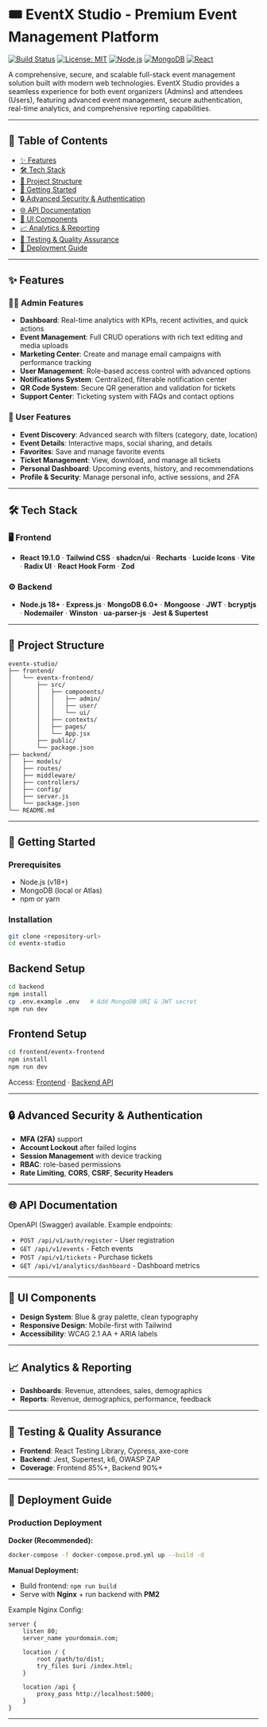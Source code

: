 # 🎟️ EventX Studio - Premium Event Management Platform

[![Build Status](https://img.shields.io/badge/build-passing-brightgreen)](https://github.com/mostafa-karam/eventx-studio/actions)
[![License: MIT](https://img.shields.io/badge/License-MIT-yellow.svg)](LICENSE)
[![Node.js](https://img.shields.io/badge/Node.js-18%2B-blue)](https://nodejs.org/)
[![MongoDB](https://img.shields.io/badge/MongoDB-6.0%2B-green)](https://www.mongodb.com/)
[![React](https://img.shields.io/badge/React-19.1.0-blue)](https://react.dev/)

A comprehensive, secure, and scalable full-stack event management solution built with modern web technologies. EventX Studio provides a seamless experience for both event organizers (Admins) and attendees (Users), featuring advanced event management, secure authentication, real-time analytics, and comprehensive reporting capabilities.

---

## 📑 Table of Contents

- [✨ Features](#-features)
- [🛠 Tech Stack](#-tech-stack)
- [📁 Project Structure](#-project-structure)
- [🚦 Getting Started](#-getting-started)
- [🔒 Advanced Security & Authentication](#-advanced-security--authentication)
- [🌐 API Documentation](#-api-documentation)
- [🎨 UI Components](#-ui-components)
- [📈 Analytics & Reporting](#-analytics--reporting)
- [🧪 Testing & Quality Assurance](#-testing--quality-assurance)
- [🚀 Deployment Guide](#-deployment-guide)

---

## ✨ Features

### 👨‍💼 Admin Features

- **Dashboard**: Real-time analytics with KPIs, recent activities, and quick actions
- **Event Management**: Full CRUD operations with rich text editing and media uploads
- **Marketing Center**: Create and manage email campaigns with performance tracking
- **User Management**: Role-based access control with advanced options
- **Notifications System**: Centralized, filterable notification center
- **QR Code System**: Secure QR generation and validation for tickets
- **Support Center**: Ticketing system with FAQs and contact options

### 👥 User Features

- **Event Discovery**: Advanced search with filters (category, date, location)
- **Event Details**: Interactive maps, social sharing, and details
- **Favorites**: Save and manage favorite events
- **Ticket Management**: View, download, and manage all tickets
- **Personal Dashboard**: Upcoming events, history, and recommendations
- **Profile & Security**: Manage personal info, active sessions, and 2FA

---

## 🛠 Tech Stack

### 🖥️ Frontend

- **React 19.1.0** · **Tailwind CSS** · **shadcn/ui** · **Recharts** · **Lucide Icons** · **Vite** · **Radix UI** · **React Hook Form** · **Zod**

### ⚙️ Backend

- **Node.js 18+** · **Express.js** · **MongoDB 6.0+** · **Mongoose** · **JWT** · **bcryptjs** · **Nodemailer** · **Winston** · **ua-parser-js** · **Jest & Supertest**

---

## 📁 Project Structure

```str
eventx-studio/
├── frontend/
│   └── eventx-frontend/
│       ├── src/
│       │   ├── components/
│       │   │   ├── admin/
│       │   │   ├── user/
│       │   │   └── ui/
│       │   ├── contexts/
│       │   ├── pages/
│       │   └── App.jsx
│       ├── public/
│       └── package.json
├── backend/
│   ├── models/
│   ├── routes/
│   ├── middleware/
│   ├── controllers/
│   ├── config/
│   ├── server.js
│   └── package.json
└── README.md
```

---

## 🚦 Getting Started

### Prerequisites

- Node.js (v18+)
- MongoDB (local or Atlas)
- npm or yarn

### Installation

```bash
git clone <repository-url>
cd eventx-studio
```

## **Backend Setup**

```bash
cd backend
npm install
cp .env.example .env   # Add MongoDB URI & JWT secret
npm run dev
```

## **Frontend Setup**

```bash
cd frontend/eventx-frontend
npm install
npm run dev
```

Access: [Frontend](http://localhost:5173) · [Backend API](http://localhost:5000)

---

## 🔒 Advanced Security & Authentication

- **MFA (2FA)** support
- **Account Lockout** after failed logins
- **Session Management** with device tracking
- **RBAC**: role-based permissions
- **Rate Limiting**, **CORS**, **CSRF**, **Security Headers**

---

## 🌐 API Documentation

OpenAPI (Swagger) available. Example endpoints:

- `POST /api/v1/auth/register` - User registration
- `GET /api/v1/events` - Fetch events
- `POST /api/v1/tickets` - Purchase tickets
- `GET /api/v1/analytics/dashboard` - Dashboard metrics

---

## 🎨 UI Components

- **Design System**: Blue & gray palette, clean typography
- **Responsive Design**: Mobile-first with Tailwind
- **Accessibility**: WCAG 2.1 AA + ARIA labels

---

## 📈 Analytics & Reporting

- **Dashboards**: Revenue, attendees, sales, demographics
- **Reports**: Revenue, demographics, performance, feedback

---

## 🧪 Testing & Quality Assurance

- **Frontend**: React Testing Library, Cypress, axe-core
- **Backend**: Jest, Supertest, k6, OWASP ZAP
- **Coverage**: Frontend 85%+, Backend 90%+

---

## 🚀 Deployment Guide

### Production Deployment

**Docker (Recommended):**

```bash
docker-compose -f docker-compose.prod.yml up --build -d
```

**Manual Deployment:**

- Build frontend: `npm run build`
- Serve with **Nginx** + run backend with **PM2**

Example Nginx Config:

```nginx
server {
    listen 80;
    server_name yourdomain.com;

    location / {
        root /path/to/dist;
        try_files $uri /index.html;
    }

    location /api {
        proxy_pass http://localhost:5000;
    }
}
```

---
